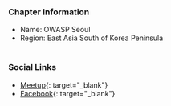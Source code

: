 ### Chapter Information
* Name: OWASP Seoul
* Region: East Asia South of Korea Peninsula
<br><br>
### Social Links
* [Meetup](https://www.meetup.com/OWASP-Seoul/){: target="_blank"}
* [Facebook](https://www.facebook.com/groups/owaspk/){: target="_blank"}
<br><br>
